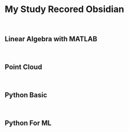 # My Study Recored Obsidian
<br/>
</div>

## Linear Algebra with MATLAB
<br/>
</div>

## Point Cloud
<br/>
</div>

## Python Basic
<br/>
</div>

## Python For ML
<br/>
</div>

